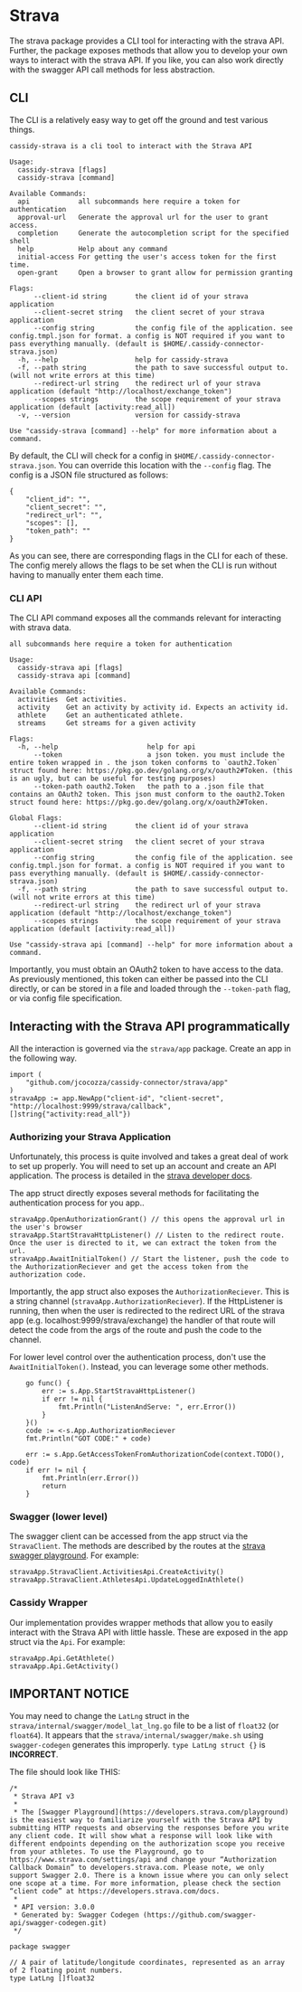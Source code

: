 # Strava

The strava package provides a CLI tool for interacting with the strava API.
Further, the package exposes methods that allow you to develop your own ways to interact with the strava API.
If you like, you can also work directly with the swagger API call methods for less abstraction.

## CLI
The CLI is a relatively easy way to get off the ground and test various things.
```
cassidy-strava is a cli tool to interact with the Strava API

Usage:
  cassidy-strava [flags]
  cassidy-strava [command]

Available Commands:
  api            all subcommands here require a token for authentication
  approval-url   Generate the approval url for the user to grant access.
  completion     Generate the autocompletion script for the specified shell
  help           Help about any command
  initial-access For getting the user's access token for the first time.
  open-grant     Open a browser to grant allow for permission granting

Flags:
      --client-id string       the client id of your strava application
      --client-secret string   the client secret of your strava application
      --config string          the config file of the application. see config.tmpl.json for format. a config is NOT required if you want to pass everything manually. (default is $HOME/.cassidy-connector-strava.json)
  -h, --help                   help for cassidy-strava
  -f, --path string            the path to save successful output to. (will not write errors at this time)
      --redirect-url string    the redirect url of your strava application (default "http://localhost/exchange_token")
      --scopes strings         the scope requirement of your strava application (default [activity:read_all])
  -v, --version                version for cassidy-strava

Use "cassidy-strava [command] --help" for more information about a command.
```

By default, the CLI will check for a config in `$HOME/.cassidy-connector-strava.json`. You can override this location with the `--config` flag.
The config is a JSON file structured as follows:
```
{
    "client_id": "",
    "client_secret": "",
    "redirect_url": "",
    "scopes": [],
    "token_path": ""
}
```
As you can see, there are corresponding flags in the CLI for each of these. The config merely allows the flags to be set when the CLI is run without having to manually enter them each time.

### CLI API
The CLI API command exposes all the commands relevant for interacting with strava data.
```
all subcommands here require a token for authentication

Usage:
  cassidy-strava api [flags]
  cassidy-strava api [command]

Available Commands:
  activities  Get activities.
  activity    Get an activity by activity id. Expects an activity id.
  athlete     Get an authenticated athlete.
  streams     Get streams for a given activity

Flags:
  -h, --help                      help for api
      --token                     a json token. you must include the entire token wrapped in . the json token conforms to `oauth2.Token` struct found here: https://pkg.go.dev/golang.org/x/oauth2#Token. (this is an ugly, but can be useful for testing purposes)
      --token-path oauth2.Token   the path to a .json file that contains an OAuth2 token. This json must conform to the oauth2.Token struct found here: https://pkg.go.dev/golang.org/x/oauth2#Token.

Global Flags:
      --client-id string       the client id of your strava application
      --client-secret string   the client secret of your strava application
      --config string          the config file of the application. see config.tmpl.json for format. a config is NOT required if you want to pass everything manually. (default is $HOME/.cassidy-connector-strava.json)
  -f, --path string            the path to save successful output to. (will not write errors at this time)
      --redirect-url string    the redirect url of your strava application (default "http://localhost/exchange_token")
      --scopes strings         the scope requirement of your strava application (default [activity:read_all])

Use "cassidy-strava api [command] --help" for more information about a command.
```

Importantly, you must obtain an OAuth2 token to have access to the data. As previously mentioned, this token can either be passed into the CLI directly, or can be stored in a file and loaded through the `--token-path` flag, or via config file specification.

## Interacting with the Strava API programmatically
All the interaction is governed via the `strava/app` package.
Create an app in the following way.
```
import (
	"github.com/jcocozza/cassidy-connector/strava/app"
)
stravaApp := app.NewApp("client-id", "client-secret", "http://localhost:9999/strava/callback", []string{"activity:read_all"})
```
### Authorizing your Strava Application
Unfortunately, this process is quite involved and takes a great deal of work to set up properly.
You will need to set up an account and create an API application.
The process is detailed in the [strava developer docs](https://developers.strava.com/docs/getting-started/).

The app struct directly exposes several methods for facilitating the authentication process for you app..
```
stravaApp.OpenAuthorizationGrant() // this opens the approval url in the user's browser
stravaApp.StartStravaHttpListener() // Listen to the redirect route. Once the user is directed to it, we can extract the token from the url.
stravaApp.AwaitInitialToken() // Start the listener, push the code to the AuthorizationReciever and get the access token from the authorization code.
```
Importantly, the app struct also exposes the `AuthorizationReciever`. This is a string channel (`stravaApp.AuthorizationReciever`).
If the HttpListener is running, then when the user is redirected to the redirect URL of the strava app (e.g. localhost:9999/strava/exchange) the handler of that route will detect the code from the args of the route and push the code to the channel.

For lower level control over the authentication process, don't use the `AwaitInitialToken()`. Instead, you can leverage some other methods.
```
	go func() {
		err := s.App.StartStravaHttpListener()
		if err != nil {
			fmt.Println("ListenAndServe: ", err.Error())
		}
	}()
	code := <-s.App.AuthorizationReciever
	fmt.Println("GOT CODE:" + code)

	err := s.App.GetAccessTokenFromAuthorizationCode(context.TODO(), code)
	if err != nil {
		fmt.Println(err.Error())
		return
	}
```

### Swagger (lower level)
The swagger client can be accessed from the app struct via the `StravaClient`.
The methods are described by the routes at the [strava swagger playground](https://developers.strava.com/playground/).
For example:
```
stravaApp.StravaClient.ActivitiesApi.CreateActivity()
stravaApp.StravaClient.AthletesApi.UpdateLoggedInAthlete()
```

### Cassidy Wrapper
Our implementation provides wrapper methods that allow you to easily interact with the Strava API with little hassle.
These are exposed in the app struct via the `Api`.
For example:
```
stravaApp.Api.GetAthlete()
stravaApp.Api.GetActivity()
```

## IMPORTANT NOTICE
You may need to change the `LatLng` struct in the `strava/internal/swagger/model_lat_lng.go` file to be a list of `float32` (or `float64`). It appears that the `strava/internal/swagger/make.sh` using `swagger-codegen` generates this improperly.
`type LatLng struct {}` is **INCORRECT**.

The file should look like THIS:
```
/*
 * Strava API v3
 *
 * The [Swagger Playground](https://developers.strava.com/playground) is the easiest way to familiarize yourself with the Strava API by submitting HTTP requests and observing the responses before you write any client code. It will show what a response will look like with different endpoints depending on the authorization scope you receive from your athletes. To use the Playground, go to https://www.strava.com/settings/api and change your “Authorization Callback Domain” to developers.strava.com. Please note, we only support Swagger 2.0. There is a known issue where you can only select one scope at a time. For more information, please check the section “client code” at https://developers.strava.com/docs.
 *
 * API version: 3.0.0
 * Generated by: Swagger Codegen (https://github.com/swagger-api/swagger-codegen.git)
 */

package swagger

// A pair of latitude/longitude coordinates, represented as an array of 2 floating point numbers.
type LatLng []float32

```
